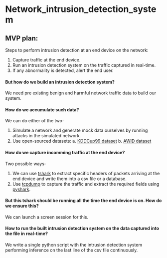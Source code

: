 # Network_intrusion_detection_system

## MVP plan:

Steps to perform intrusion detection at an end device on the network:
1. Capture traffic at the end device.
2. Run an intrusion detection system on the traffic captured in real-time.
3. If any abnormality is detected, alert the end user.

#### But how do we build an intrusion detection system?

We need pre existing benign and harmful network traffic data to build our system.

#### How do we accumulate such data?

We can do either of the two-
1. Simulate a network and generate mock data ourselves by running attacks in the simulated network.
2. Use open-sourced datasets:
  a. [KDDCup99 dataset](http://kdd.ics.uci.edu/databases/kddcup99/task.html)
  b. [AWID dataset](https://icsdweb.aegean.gr/awid/)

#### How do we capture incomming traffic at the end device?

Two possible ways-

1. We can use [tshark](https://www.wireshark.org/docs/man-pages/tshark.html) to extract specific headers of packets arriving at the end device and write them into a csv file or a database.
2. Use [tcpdump](https://www.tcpdump.org/) to capture the traffic and extract the required fields using [pyshark](https://github.com/KimiNewt/pyshark).

#### But this tshark should be running all the time the end device is on. How do we ensure this?

We can launch a screen session for this.

#### How to run the built intrusion detection system on the data captured into the file in real-time?

We write a single python script with the intrusion detection system performing inference on the last line of the csv file continuously.
